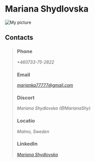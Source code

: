 # Mariana Shydlovska 

![My picture](https://imgur.com/gallery/TomSjVy)
## Contacts

>### Phone
>*+460733-75-2822*
>
>### Email
>*marjanka77777@gmail.com*
>
>### Discort
> *Mariana Shydlovska (@MarianaShy)*
>
>### Locatio
>*Malmo, Sweden*
>
>### LinkedIn
>*[Mariana Shydlovska](https://www.linkedin.com/in/mariana-shy/)*


